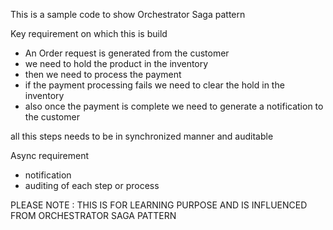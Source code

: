 This is a sample code to show Orchestrator Saga pattern

Key requirement on which this is build

- An Order request is generated from the customer
- we need to hold the product in the inventory 
- then we need to process the payment 
- if the payment processing fails we need to clear the hold in the inventory
- also once the payment is complete we need to generate a notification to the customer

all this steps needs to be in synchronized manner and auditable

Async requirement
- notification 
- auditing of each step or process


PLEASE NOTE : 
THIS IS FOR LEARNING PURPOSE AND IS INFLUENCED FROM ORCHESTRATOR SAGA PATTERN
